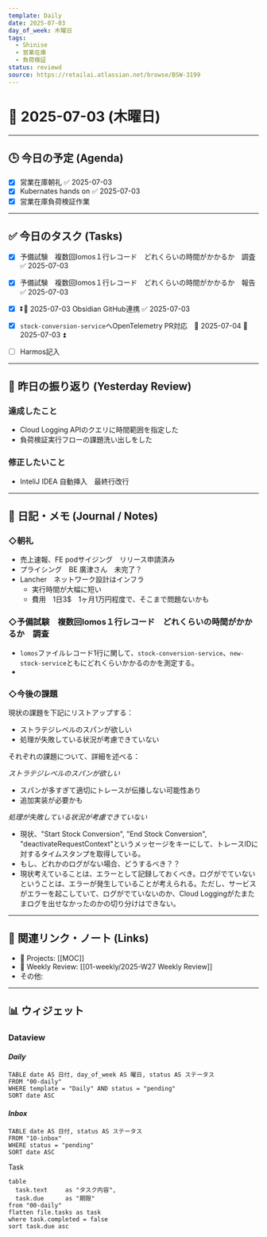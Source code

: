 ```yaml
---
template: Daily
date: 2025-07-03
day_of_week: 木曜日
tags:
  - Shinise
  - 営業在庫
  - 負荷検証
status: reviewd
source: https://retailai.atlassian.net/browse/BSW-3199
---
```


# 📅 2025-07-03 (木曜日)

---

## 🕒 今日の予定 (Agenda)
- [x] 営業在庫朝礼 ✅ 2025-07-03
- [x] Kubernates hands on ✅ 2025-07-03
- [x] 営業在庫負荷検証作業

---

## ✅ 今日のタスク (Tasks)
- [x] 予備試験　複数回lomos１行レコード　どれくらいの時間がかかるか　調査 ✅ 2025-07-03
- [x] 予備試験　複数回lomos１行レコード　どれくらいの時間がかかるか　報告 ✅ 2025-07-03
- [x] ⏬📅 2025-07-03 Obsidian GitHub連携 ✅ 2025-07-03
- [x] `stock-conversion-service`へOpenTelemetry PR対応　📅 2025-07-04 🛫 2025-07-03 ⏫ 
- [ ] Harmos記入


---

## 🔄 昨日の振り返り (Yesterday Review)
### 達成したこと
- Cloud Logging APIのクエリに時間範囲を指定した
- 負荷検証実行フローの課題洗い出しをした
### 修正したいこと
- InteliJ IDEA 自動挿入　最終行改行
---

## 📝 日記・メモ (Journal / Notes)

### ◇朝礼
- 売上速報、FE podサイジング　リリース申請済み
- プライシング　BE 廣津さん　未完了？
- Lancher　ネットワーク設計はインフラ
	- 実行時間が大幅に短い
	- 費用　1日3$　1ヶ月1万円程度で、そこまで問題ないかも

### ◇予備試験　複数回lomos１行レコード　どれくらいの時間がかかるか　調査
- `lomos`ファイルレコード1行に関して、`stock-conversion-service`、`new-stock-service`ともにどれくらいかかるのかを測定する。
- 



### ◇今後の課題
現状の課題を下記にリストアップする：
- ストラテジレベルのスパンが欲しい
- 処理が失敗している状況が考慮できていない

それぞれの課題について、詳細を述べる：

*ストラテジレベルのスパンが欲しい*
- スパンが多すぎて適切にトレースが伝播しない可能性あり
- 追加実装が必要かも

*処理が失敗している状況が考慮できていない*
- 現状、"Start Stock Conversion", "End Stock Conversion", "deactivateRequestContext"というメッセージをキーにして、トレースIDに対するタイムスタンプを取得している。
- もし、どれかのログがない場合、どうするべき？？
- 現状考えていることは、エラーとして記録しておくべき。ログがでていないということは、エラーが発生していることが考えられる。ただし、サービスがエラーを起こしていて、ログがでていないのか、Cloud Loggingがたまたまログを出せなかったのかの切り分けはできない。




---

## 🔗 関連リンク・ノート (Links)
- 📂 Projects: [[MOC]]
- 📂 Weekly Review: [[01-weekly/2025-W27 Weekly Review]]
- その他: 

---

## 📊 ウィジェット

### **Dataview**

#### *Daily*
```dataview
TABLE date AS 日付, day_of_week AS 曜日, status AS ステータス
FROM "00-daily"
WHERE template = "Daily" AND status = "pending"
SORT date ASC
```

#### *Inbox*
```dataview
TABLE date AS 日付, status AS ステータス
FROM "10-inbox"
WHERE status = "pending"
SORT date ASC
```

Task
```dataview
table
  task.text     as "タスク内容",
  task.due      as "期限"
from "00-daily"
flatten file.tasks as task
where task.completed = false
sort task.due asc
```
